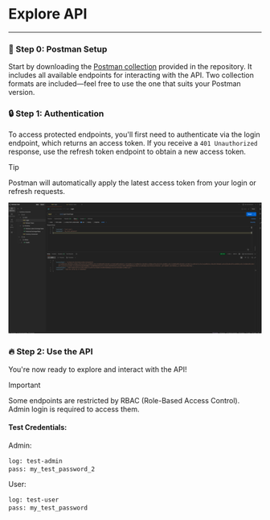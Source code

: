 # Explore API

---

### :memo: Step 0: Postman Setup
Start by downloading the [Postman collection](./../resources) provided in the repository. It includes all available endpoints for interacting with the API.
Two collection formats are included—feel free to use the one that suits your Postman version.

### :lock: Step 1: Authentication
To access protected endpoints, you'll first need to authenticate via the login endpoint, which returns an access token.
If you receive a `401 Unauthorized` response, use the refresh token endpoint to obtain a new access token.
> [!TIP]
> Postman will automatically apply the latest access token from your login or refresh requests.

<img src="./assets/image-1.png" alt="Architecture Diagram" width="600"/>

### :fire: Step 2: Use the API
You're now ready to explore and interact with the API!

> [!IMPORTANT]  
> Some endpoints are restricted by RBAC (Role-Based Access Control). Admin login is required to access them.

#### Test Credentials:

Admin:
```
log: test-admin
pass: my_test_password_2
```

User:
```
log: test-user
pass: my_test_password
```
